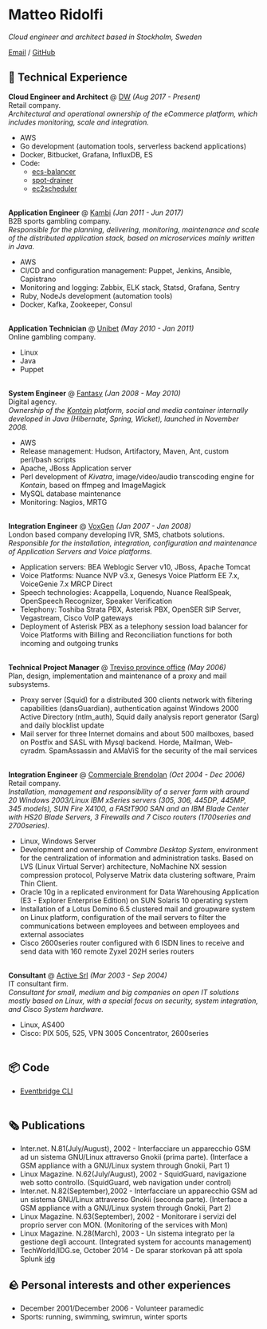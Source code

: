 # Matteo Ridolfi

_Cloud engineer and architect based in Stockholm, Sweden_

[Email](mailto:spezam@gmail.com) / [GitHub](https://github.com/spezam/)

## 🔧 Technical Experience

**Cloud Engineer and Architect** @ [DW](https://danielwellington.com) _(Aug 2017 - Present)_ <br>
Retail company.<br>
_Architectural and operational ownership of the eCommerce platform, which includes monitoring, scale and integration._
  - AWS
  - Go development (automation tools, serverless backend applications)
  - Docker, Bitbucket, Grafana, InfluxDB, ES
  - Code:
    - [ecs-balancer](https://github.com/dwtechnologies/ecs-balancer)
    - [spot-drainer](https://github.com/dwtechnologies/spot-drainer)
    - [ec2scheduler](https://github.com/dwtechnologies/ec2scheduler)
<br><br>

**Application Engineer** @ [Kambi](https://kambi.com) _(Jan 2011 - Jun 2017)_ <br>
B2B sports gambling company.<br>
_Responsible for the planning, delivering, monitoring, maintenance and scale of the distributed application stack, based on microservices mainly written in Java._
  - AWS
  - CI/CD and configuration management: Puppet, Jenkins, Ansible, Capistrano
  - Monitoring and logging: Zabbix, ELK stack, Statsd, Grafana, Sentry
  - Ruby, NodeJs development (automation tools)
  - Docker, Kafka, Zookeeper, Consul
<br><br>

**Application Technician** @ [Unibet](https://kindredgroup.com) _(May 2010 - Jan 2011)_ <br>
Online gambling company.
  - Linux
  - Java
  - Puppet
<br><br>

**System Engineer** @ [Fantasy](https://fantasy.co) _(Jan 2008 - May 2010)_ <br>
Digital agency.<br>
_Ownership of the [Kontain](http://kontain.com) platform, social and media container internally developed in Java (Hibernate, Spring, Wicket), launched in November 2008._
  - AWS
  - Release management: Hudson, Artifactory, Maven, Ant, custom perl/bash scripts
  - Apache, JBoss Application server
  - Perl development of _Kivatra_, image/video/audio transcoding engine for _Kontain_, based on ffmpeg and ImageMagick
  - MySQL database maintenance
  - Monitoring: Nagios, MRTG
<br><br>

**Integration Engineer** @ [VoxGen](https://www.voxgen.com) _(Jan 2007 - Jan 2008)_ <br>
London based company developing IVR, SMS, chatbots solutions.<br>
_Responsible for the installation, integration, configuration and maintenance of Application Servers and Voice platforms._
  - Application servers: BEA Weblogic Server v10, JBoss, Apache Tomcat
  - Voice Platforms: Nuance NVP v3.x, Genesys Voice Platform EE 7.x, VoiceGenie 7.x MRCP Direct
  - Speech technologies: Acappella, Loquendo, Nuance RealSpeak, OpenSpeech Recognizer, Speaker Verification
  - Telephony: Toshiba Strata PBX, Asterisk PBX, OpenSER SIP Server, Vegastream, Cisco VoIP gateways
  - Deployment of Asterisk PBX as a telephony session load balancer for Voice Platforms with Billing and Reconciliation functions for both incoming and outgoing trunks
<br><br>

**Technical Project Manager** @ [Treviso province office](https://www.provincia.treviso.it) _(May 2006)_ <br>
Plan, design, implementation and maintenance of a proxy and mail subsystems.
  - Proxy server (Squid) for a distributed 300 clients network with filtering capabilities (dansGuardian), authentication against Windows 2000 Active Directory (ntlm_auth), Squid daily analysis report generator (Sarg) and daily blocklist update
  - Mail server for three Internet domains and about 500 mailboxes, based on Postfix and SASL with Mysql backend. Horde, Mailman, Web-cyradm. SpamAssassin and AMaViS for the security of the mail services
<br><br>

**Integration Engineer** @ [Commerciale Brendolan](https://www.selexgc.it) _(Oct 2004 - Dec 2006)_ <br>
Retail company.<br>
_Installation, management and responsibility of a server farm with around 20 Windows 2003/Linux IBM xSeries servers (305, 306, 445DP, 445MP, 345 models), SUN Fire X4100, a FAStT900 SAN and an IBM Blade Center with HS20 Blade Servers, 3 Firewalls and 7 Cisco routers (1700series and 2700series)._
  - Linux, Windows Server
  - Development and ownership of _Commbre Desktop System_, environment for the centralization of information and administration tasks. Based on LVS (Linux Virtual Server) architecture, NoMachine NX session compression protocol, Polyserve Matrix data clustering software, Praim Thin Client.
  - Oracle 10g in a replicated environment for Data Warehousing Application (E3 - Explorer Enterprise Edition) on SUN Solaris 10 operating system
  - Installation of a Lotus Domino 6.5 clustered mail and groupware system on Linux platform, configuration of the mail servers to filter the communications between employees and between employees and external associates
  - Cisco 2600series router configured with 6 ISDN lines to receive and send data with 160 remote Zyxel 202H series routers
<br><br>

**Consultant** @ [Active Srl](https://www.linkedin.com/company/active-s.r.l._2/) _(Mar 2003 - Sep 2004)_ <br>
IT consultant firm.<br>
_Consultant for small, medium and big companies on open IT solutions mostly based on Linux, with a special focus on security, system integration, and Cisco System hardware._
  - Linux, AS400
  - Cisco: PIX 505, 525, VPN 3005 Concentrator, 2600series
<br><br>

## 📦 Code
  - [Eventbridge CLI](https://github.com/spezam/eventbridge-cli)
<br><br>

## 🗞 Publications
  - Inter.net. N.81(July/August), 2002 - Interfacciare un apparecchio GSM ad un sistema GNU/Linux attraverso Gnokii (prima parte). (Interface a GSM appliance with a GNU/Linux system through Gnokii, Part 1)
  - Linux Magazine. N.62(July/August), 2002 - SquidGuard, navigazione web sotto controllo. (SquidGuard, web navigation under control)
  - Inter.net. N.82(September),2002 - Interfacciare un apparecchio GSM ad un sistema GNU/Linux attraverso Gnokii (seconda parte). (Interface a GSM appliance with a GNU/Linux system through Gnokii, Part 2)
  - Linux Magazine. N.63(September), 2002 - Monitorare i servizi del proprio server con MON. (Monitoring of the services with Mon)
  - Linux Magazine. N.28(March), 2003 - Un sistema integrato per la gestione degli account. (Integrated system for accounts management)
  - TechWorld/IDG.se, October 2014 - De sparar storkovan på att spola Splunk [idg](http://www.idg.se/2.1085/1.588648/de-sparar-storkovan-pa-att-spola-splunk?queryText=splunk)

## 🪨 Personal interests and other experiences
  - December 2001/December 2006 - Volunteer paramedic
  - Sports: running, swimming, swimrun, winter sports



